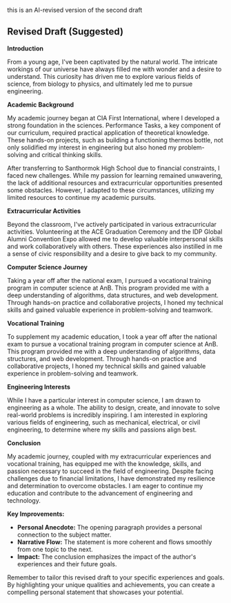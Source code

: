 this is an AI-revised version of the second draft
## Revised Draft (Suggested)

**Introduction**

From a young age, I've been captivated by the natural world. The intricate workings of our universe have always filled me with wonder and a desire to understand. This curiosity has driven me to explore various fields of science, from biology to physics, and ultimately led me to pursue engineering.

**Academic Background**

My academic journey began at CIA First International, where I developed a strong foundation in the sciences. Performance Tasks, a key component of our curriculum, required practical application of theoretical knowledge. These hands-on projects, such as building a functioning thermos bottle, not only solidified my interest in engineering but also honed my problem-solving and critical thinking skills.

After transferring to Santhormok High School due to financial constraints, I faced new challenges. While my passion for learning remained unwavering, the lack of additional resources and extracurricular opportunities presented some obstacles. However, I adapted to these circumstances, utilizing my limited resources to continue my academic pursuits.

**Extracurricular Activities**

Beyond the classroom, I've actively participated in various extracurricular activities. Volunteering at the ACE Graduation Ceremony and the IDP Global Alumni Convention Expo allowed me to develop valuable interpersonal skills and work collaboratively with others. These experiences also instilled in me a sense of civic responsibility and a desire to give back to my community.

**Computer Science Journey**

Taking a year off after the national exam, I pursued a vocational training program in computer science at AnB. This program provided me with a deep understanding of algorithms, data structures, and web development. Through hands-on practice and collaborative projects, I honed my technical skills and gained valuable experience in problem-solving and teamwork.

**Vocational Training**

To supplement my academic education, I took a year off after the national exam to pursue a vocational training program in computer science at AnB. This program provided me with a deep understanding of algorithms, data structures, and web development. Through hands-on practice and collaborative projects, I honed my technical skills and gained valuable experience in problem-solving and teamwork.

**Engineering Interests**

While I have a particular interest in computer science, I am drawn to engineering as a whole. The ability to design, create, and innovate to solve real-world problems is incredibly inspiring. I am interested in exploring various fields of engineering, such as mechanical, electrical, or civil engineering, to determine where my skills and passions align best.

**Conclusion**

My academic journey, coupled with my extracurricular experiences and vocational training, has equipped me with the knowledge, skills, and passion necessary to succeed in the field of engineering. Despite facing challenges due to financial limitations, I have demonstrated my resilience and determination to overcome obstacles. I am eager to continue my education and contribute to the advancement of engineering and technology.

**Key Improvements:**

- **Personal Anecdote:** The opening paragraph provides a personal connection to the subject matter.
- **Narrative Flow:** The statement is more coherent and flows smoothly from one topic to the next.
- **Impact:** The conclusion emphasizes the impact of the author's experiences and their future goals.

Remember to tailor this revised draft to your specific experiences and goals. By highlighting your unique qualities and achievements, you can create a compelling personal statement that showcases your potential.
